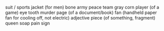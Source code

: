 suit / sports jacket (for men)
bone
army
peace
team
gray
corn
player (of a game)
eye
tooth
murder
page (of a document/book)
fan (handheld paper fan for cooling off, not electric)
adjective
piece (of something, fragment)
queen
soap
pain
sign
